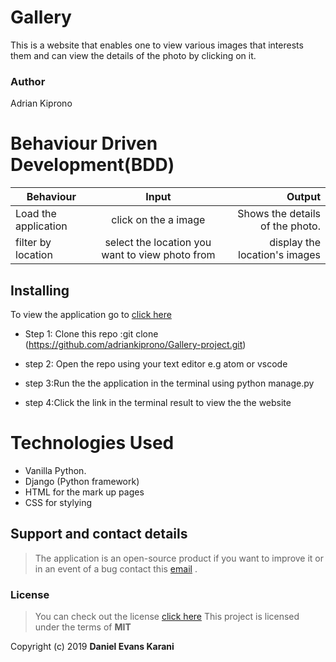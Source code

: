  # Gallery
This is a website that enables one to view various images that interests them and  can view the details of the photo by clicking on it.

### Author

 Adrian Kiprono 

 # Behaviour Driven Development(BDD)

 | Behaviour                  | Input                  | Output                                             |
| ------------------------    |:----------------------:| --------------------------------------------------:|
| Load the application        | click on the a image   | Shows the details of the photo.|
|filter by location           | select the location you want to view photo from|display the location's images|  |search by category           | input category & click search|display the categor's images.
## Installing 

To view the application go to [click here](  )

- Step 1: Clone this repo :git clone (https://github.com/adriankiprono/Gallery-project.git)

- step 2: Open the repo using your text editor e.g atom or vscode

- step 3:Run the the application in  the terminal using python manage.py

- step 4:Click the link in the terminal result to view the the website

# Technologies Used

- Vanilla Python.
- Django (Python framework)
- HTML for the mark up pages
- CSS for stylying

## Support and contact details
>The application is an open-source product if you  want to improve it or in an event of a bug  contact this
> [email](tuimuradrian6@gmail.com) .
### License
>You can check out the license [click here](LICENSE)
This project is licensed under the terms of **MIT**

Copyright (c) 2019 **Daniel Evans Karani**